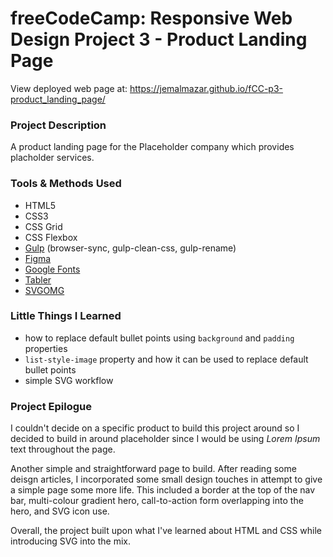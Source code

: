 # freeCodeCamp: Responsive Web Design Project 3 - Product Landing Page

View deployed web page at: https://jemalmazar.github.io/fCC-p3-product_landing_page/

### Project Description

A product landing page for the Placeholder company which provides placholder services.

### Tools & Methods Used

- HTML5
- CSS3
- CSS Grid
- CSS Flexbox
- [Gulp](https://gulpjs.com/) (browser-sync, gulp-clean-css, gulp-rename)
- [Figma](https://www.figma.com/)
- [Google Fonts](https://fonts.google.com/)
- [Tabler](https://tablericons.com/)
- [SVGOMG](https://jakearchibald.github.io/svgomg/)

### Little Things I Learned

- how to replace default bullet points using `background` and `padding` properties
- `list-style-image` property and how it can be used to replace default bullet points
- simple SVG workflow

### Project Epilogue

I couldn't decide on a specific product to build this project around so I decided to build in around placeholder since I would be using *Lorem Ipsum* text throughout the page.

Another simple and straightforward page to build. After reading some deisgn articles, I incorporated some small design touches in attempt to give a simple page some more life. This included a border at the top of the nav bar, multi-colour gradient hero, call-to-action form overlapping into the hero, and SVG icon use.

Overall, the project built upon what I've learned about HTML and CSS while introducing SVG into the mix.